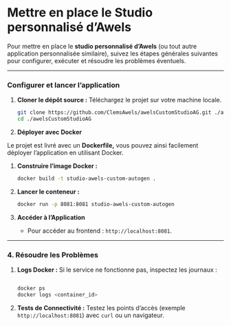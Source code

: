 # Mettre en place le Studio personnalisé d’Awels

Pour mettre en place le **studio personnalisé d’Awels** (ou tout autre application personnalisée similaire), suivez les étapes générales suivantes pour configurer, exécuter et résoudre les problèmes éventuels.

---

### **Configurer et lancer l’application**

1. **Cloner le dépôt source :**
Téléchargez le projet sur votre machine locale.
    
    ```bash
    git clone https://github.com/ClemsAwels/awelsCustomStudioAG.git ./awelsCustomStudioAG
    cd ./awelsCustomStudioAG
    ```
    
2. **Déployer avec Docker**

Le projet est livré avec un **Dockerfile,** vous pouvez ainsi facilement déployer l’application en utilisant Docker.

1. **Construire l’image Docker :**
    
    ```bash
    docker build -t studio-awels-custom-autogen .
    
    ```
    
2. **Lancer le conteneur :**
    
    ```bash
    docker run -p 8081:8081 studio-awels-custom-autogen
    
    ```
    
3. **Accéder à l’Application**
    - Pour accéder au frontend : `http://localhost:8081`.

---

### 4. **Résoudre les Problèmes**

1. **Logs Docker :**
Si le service ne fonctionne pas, inspectez les journaux :
    
    ```bash
    
    docker ps
    docker logs <container_id>
    ```
    
2. **Tests de Connectivité :**
Testez les points d’accès (exemple `http://localhost:8081`) avec `curl` ou un navigateur.
